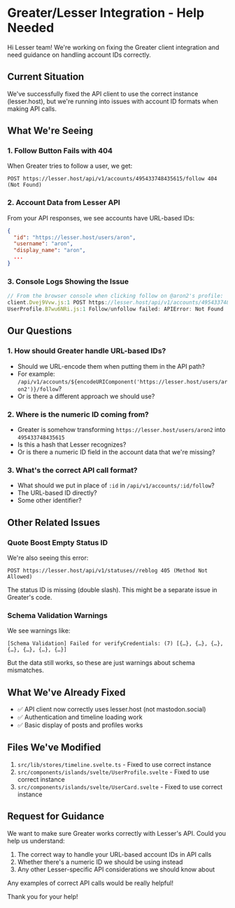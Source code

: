 # Greater/Lesser Integration - Help Needed

Hi Lesser team! We're working on fixing the Greater client integration and need guidance on handling account IDs correctly.

## Current Situation

We've successfully fixed the API client to use the correct instance (lesser.host), but we're running into issues with account ID formats when making API calls.

## What We're Seeing

### 1. Follow Button Fails with 404

When Greater tries to follow a user, we get:
```
POST https://lesser.host/api/v1/accounts/495433748435615/follow 404 (Not Found)
```

### 2. Account Data from Lesser API

From your API responses, we see accounts have URL-based IDs:
```json
{
  "id": "https://lesser.host/users/aron",
  "username": "aron",
  "display_name": "aron",
  ...
}
```

### 3. Console Logs Showing the Issue

```javascript
// From the browser console when clicking follow on @aron2's profile:
client.Dvej9Vvw.js:1 POST https://lesser.host/api/v1/accounts/495433748435615/follow 404 (Not Found)
UserProfile.B7wu6NRi.js:1 Follow/unfollow failed: APIError: Not Found
```

## Our Questions

### 1. How should Greater handle URL-based IDs?
- Should we URL-encode them when putting them in the API path?
- For example: `/api/v1/accounts/${encodeURIComponent('https://lesser.host/users/aron2')}/follow`?
- Or is there a different approach we should use?

### 2. Where is the numeric ID coming from?
- Greater is somehow transforming `https://lesser.host/users/aron2` into `495433748435615`
- Is this a hash that Lesser recognizes?
- Or is there a numeric ID field in the account data that we're missing?

### 3. What's the correct API call format?
- What should we put in place of `:id` in `/api/v1/accounts/:id/follow`?
- The URL-based ID directly?
- Some other identifier?

## Other Related Issues

### Quote Boost Empty Status ID
We're also seeing this error:
```
POST https://lesser.host/api/v1/statuses//reblog 405 (Method Not Allowed)
```
The status ID is missing (double slash). This might be a separate issue in Greater's code.

### Schema Validation Warnings
We see warnings like:
```
[Schema Validation] Failed for verifyCredentials: (7) [{…}, {…}, {…}, {…}, {…}, {…}, {…}]
```
But the data still works, so these are just warnings about schema mismatches.

## What We've Already Fixed

- ✅ API client now correctly uses lesser.host (not mastodon.social)
- ✅ Authentication and timeline loading work
- ✅ Basic display of posts and profiles works

## Files We've Modified

1. `src/lib/stores/timeline.svelte.ts` - Fixed to use correct instance
2. `src/components/islands/svelte/UserProfile.svelte` - Fixed to use correct instance
3. `src/components/islands/svelte/UserCard.svelte` - Fixed to use correct instance

## Request for Guidance

We want to make sure Greater works correctly with Lesser's API. Could you help us understand:

1. The correct way to handle your URL-based account IDs in API calls
2. Whether there's a numeric ID we should be using instead
3. Any other Lesser-specific API considerations we should know about

Any examples of correct API calls would be really helpful!

Thank you for your help!